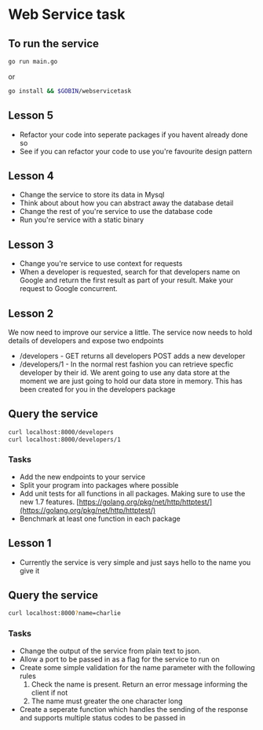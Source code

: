 # Web Service task


## To run the service 
```bash
go run main.go
```
or
```bash
go install && $GOBIN/webservicetask
```
## Lesson 5
- Refactor your code into seperate packages if you havent already done so
- See if you can refactor your code to use you're favourite design pattern

## Lesson 4 
- Change the service to store its data in Mysql 
- Think about about how you can abstract away the database detail
- Change the rest of you're service to use the database code
- Run you're service with a static binary

## Lesson 3
- Change you're service to use context for requests
- When a developer is requested, search for that developers name on Google and return the first result as part of your result. Make your request to Google concurrent.

## Lesson 2 
We now need to improve our service a little. The service now needs to hold details of developers and expose two endpoints
- /developers - GET returns all developers POST adds a new developer
- /developers/1 - In the normal rest fashion you can retrieve specfic developer by their id.
We arent going to use any data store at the moment we are just going to hold our data store in memory. This has been created for you in the developers package

## Query the service
```bash
curl localhost:8000/developers
curl localhost:8000/developers/1
```

### Tasks
- Add the new endpoints to your service
- Split your program into packages where possible
- Add unit tests for all functions in all packages. Making sure to use the new 1.7 features. [https://golang.org/pkg/net/http/httptest/](https://golang.org/pkg/net/http/httptest/)
- Benchmark at least one function in each package

## Lesson 1
- Currently the service is very simple and just says hello to the name you give it

## Query the service
```bash
curl localhost:8000?name=charlie
```

### Tasks
- Change the output of the service from plain text to json.
- Allow a port to be passed in as a flag for the service to run on
- Create some simple validation for the name parameter with the following rules
    1. Check the name is present. Return an error message informing the client if not 
    2. The name must greater the one character long
- Create a seperate function which handles the sending of the response and supports multiple status codes to be passed in



